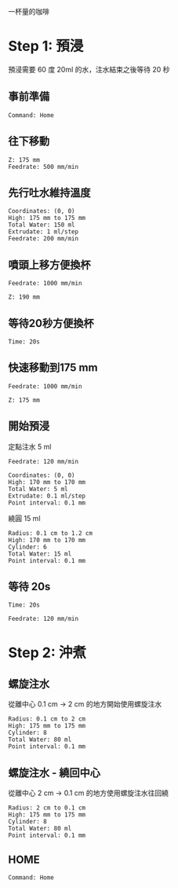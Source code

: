 
一杯量的咖啡

# Step 1: 預浸

預浸需要 60 度 20ml 的水，注水結束之後等待 20 秒

## 事前準備 

``` operations
Command: Home
```

## 往下移動

``` move
Z: 175 mm
Feedrate: 500 mm/min
```

## 先行吐水維持溫度

``` fixed_point
Coordinates: (0, 0)
High: 175 mm to 175 mm
Total Water: 150 ml
Extrudate: 1 ml/step
Feedrate: 200 mm/min
```

## 噴頭上移方便換杯

``` move
Feedrate: 1000 mm/min
```
``` move
Z: 190 mm
```

## 等待20秒方便換杯

``` wait
Time: 20s
```

## 快速移動到175 mm

``` move
Feedrate: 1000 mm/min
```

``` move
Z: 175 mm
```

## 開始預浸

定點注水 5 ml

``` move
Feedrate: 120 mm/min
```

``` fixed_point
Coordinates: (0, 0)
High: 170 mm to 170 mm
Total Water: 5 ml
Extrudate: 0.1 ml/step
Point interval: 0.1 mm
```

繞圓 15 ml

``` spiral_total_water
Radius: 0.1 cm to 1.2 cm
High: 170 mm to 170 mm
Cylinder: 6
Total Water: 15 ml
Point interval: 0.1 mm
```

## 等待 20s

``` wait
Time: 20s
```

``` move
Feedrate: 120 mm/min
```

# Step 2: 沖煮

## 螺旋注水

從離中心 0.1 cm -> 2 cm 的地方開始使用螺旋注水

``` spiral_total_water
Radius: 0.1 cm to 2 cm
High: 175 mm to 175 mm
Cylinder: 8
Total Water: 80 ml
Point interval: 0.1 mm
```

## 螺旋注水 - 繞回中心

從離中心 2 cm -> 0.1 cm 的地方使用螺旋注水往回繞

``` spiral_total_water
Radius: 2 cm to 0.1 cm
High: 175 mm to 175 mm
Cylinder: 8
Total Water: 80 ml
Point interval: 0.1 mm
```

## HOME

``` operations
Command: Home
```
